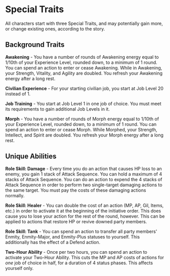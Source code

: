 # Special Traits

All characters start with three Special Traits, and may potentially gain more, or change existing ones, according to the story.

## Background Traits

**Awakening** - You have a number of rounds of Awakening energy equal to 1/10th of your Experience Level, rounded down, to a minimum of 1 round. You can spend an action to enter or cease Awakening. While in Awakening, your Strength, Vitality, and Agility are doubled. You refresh your Awakening energy after a long rest.

**Civilian Experience** - For your starting civilian job, you start at Job Level 20 instead of 1.

**Job Training** - You start at Job Level 1 in one job of choice. You must meet its requirements to gain additional Job Levels in it.

**Morph** - You have a number of rounds of Morph energy equal to 1/10th of your Experience Level, rounded down, to a minimum of 1 round. You can spend an action to enter or cease Morph. While Morphed, your Strength, Intellect, and Spirit are doubled. You refresh your Morph energy after a long rest.

## Unique Abilities

**Role Skill: Damage** - Every time you do an action that causes HP loss to an enemy, you gain 1 stack of Attack Sequence. You can hold a maximum of 4 stacks of Attack Sequence. You can do an action to expend the 4 stacks of Attack Sequence in order to perform two single-target damaging actions to the same target. You must pay the costs of these damaging actions normally.

**Role Skill: Healer** - You can double the cost of an action (MP, AP, Gil, Items, etc.) in order to activate it at the beginning of the initiative order. This does cause you to lose your action for the rest of the round, however. This can be applied to actions that restore HP or revive downed party members.

**Role Skill: Tank** - You can spend an action to transfer all party members' Enmity, Enmity-Major, and Enmity-Plus statuses to yourself. This additionally has the effect of a Defend action.

**Two-Hour Ability** - Once per two hours, you can spend an action to activate your Two-Hour Ability. This cuts the MP and AP costs of actions for *one* job of choice in half, for a duration of 4 status phases. This affects yourself only.
